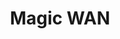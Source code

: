 ---
pcx_content_type: navigation
title: Magic WAN
external_link: /magic-wan/zero-trust/cloudflare-gateway/
weight: 3
_build:
  publishResources: false
  render: never
---
